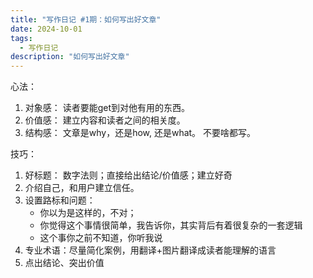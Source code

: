 ```yaml
---
title: "写作日记 #1期：如何写出好文章"
date: 2024-10-01
tags:
  - 写作日记 
description: "如何写出好文章"
---
```


心法：

1. 对象感： 读者要能get到对他有用的东西。 
2. 价值感： 建立内容和读者之间的相关度。
3. 结构感： 文章是why，还是how, 还是what。 不要啥都写。

技巧：

1. 好标题： 数字法则；直接给出结论/价值感；建立好奇
2. 介绍自己，和用户建立信任。
3. 设置路标和问题： 
   - 你以为是这样的，不对；
   - 你觉得这个事情很简单，我告诉你，其实背后有着很复杂的一套逻辑
   - 这个事你之前不知道，你听我说
4. 专业术语：尽量简化案例，用翻译+图片翻译成读者能理解的语言
5. 点出结论、突出价值